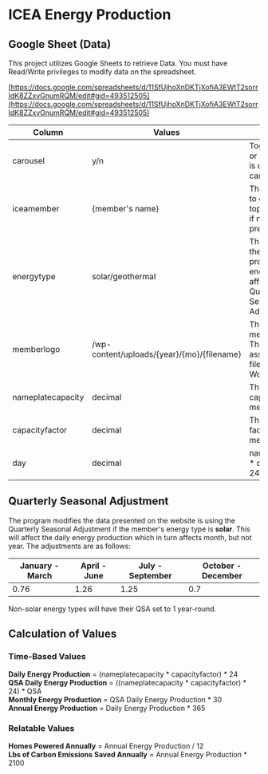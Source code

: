 # ICEA Energy Production

## Google Sheet (Data)
This project utilizes Google Sheets to retrieve Data. You must have Read/Write privileges to modify data on the spreadsheet.

[https://docs.google.com/spreadsheets/d/11SfUjhoXnDKTjXofiA3EWtT2sorrIdK8ZZxvGnumRQM/edit#gid=493512505](https://docs.google.com/spreadsheets/d/11SfUjhoXnDKTjXofiA3EWtT2sorrIdK8ZZxvGnumRQM/edit#gid=493512505)


|Column|Values|Description|
|---|---|---|
|carousel|y/n|Toggles weather or not the member is displayed in the carousel
|iceamember|{member's name}|The member name to display at the top of the carousel if no logo is present|
|energytype|solar/geothermal|The energy type the member produces. Solar energy will be affected by a Quarterly Seasonal Adjustment|
|memberlogo|/wp-content/uploads/{year}/{mo}/{filename}|The path to the member's logo. This will be assigned when the file is uploaded to Wordpress|
|nameplatecapacity|decimal|The nameplate capacity for the member|
|capacityfactor|decimal|The capacity factor for the member|
|day|decimal|nameplatecapacity * capacityfactor * 24

## Quarterly Seasonal Adjustment
The program modifies the data presented on the website is using the Quarterly Seasonal Adjustment if the member's energy type is **solar**. This will affect the daily energy production which in turn affects month, but not year. The adjustments are as follows:

|January - March|April - June|July - September|October - December|
|---|---|---|---|
|0.76|1.26|1.25|0.7|

Non-solar energy types will have their QSA set to 1 year-round.

## Calculation of Values

### Time-Based Values
**Daily Energy Production** = (nameplatecapacity * capacityfactor) * 24  
**QSA Daily Energy Production** = ((nameplatecapacity * capacityfactor) * 24) * QSA  
**Monthly Energy Production** = QSA Daily Energy Production * 30  
**Annual Energy Production** = Daily Energy Production * 365  

### Relatable Values
**Homes Powered Annually** = Annual Energy Production / 12  
**Lbs of Carbon Emissions Saved Annually** = Annual Energy Production * 2100
